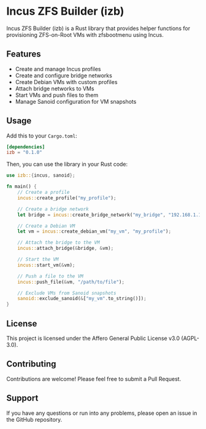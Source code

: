 # Incus ZFS Builder (izb)

Incus ZFS Builder (izb) is a Rust library that provides helper functions for provisioning ZFS-on-Root VMs with zfsbootmenu using Incus.

## Features

- Create and manage Incus profiles
- Create and configure bridge networks
- Create Debian VMs with custom profiles
- Attach bridge networks to VMs
- Start VMs and push files to them
- Manage Sanoid configuration for VM snapshots

## Usage

Add this to your `Cargo.toml`:

```toml
[dependencies]
izb = "0.1.0"
```

Then, you can use the library in your Rust code:

```rust
use izb::{incus, sanoid};

fn main() {
    // Create a profile
    incus::create_profile("my_profile");

    // Create a bridge network
    let bridge = incus::create_bridge_network("my_bridge", "192.168.1.1/24");

    // Create a Debian VM
    let vm = incus::create_debian_vm("my_vm", "my_profile");

    // Attach the bridge to the VM
    incus::attach_bridge(&bridge, &vm);

    // Start the VM
    incus::start_vm(&vm);

    // Push a file to the VM
    incus::push_file(&vm, "/path/to/file");

    // Exclude VMs from Sanoid snapshots
    sanoid::exclude_sanoid(&["my_vm".to_string()]);
}
```

## License
This project is licensed under the Affero General Public License v3.0 (AGPL-3.0).

## Contributing
Contributions are welcome! Please feel free to submit a Pull Request.

## Support
If you have any questions or run into any problems, please open an issue in the GitHub repository.